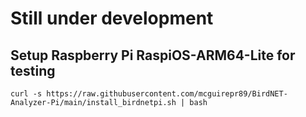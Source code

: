 # Still under development

## Setup Raspberry Pi RaspiOS-ARM64-Lite for testing

```
curl -s https://raw.githubusercontent.com/mcguirepr89/BirdNET-Analyzer-Pi/main/install_birdnetpi.sh | bash
```
